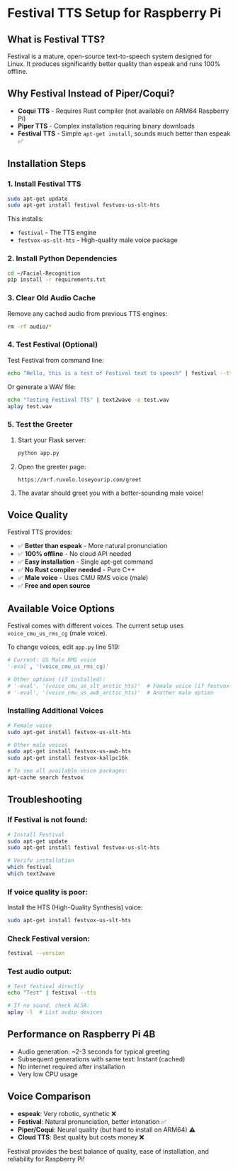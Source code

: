 # Festival TTS Setup for Raspberry Pi

## What is Festival TTS?
Festival is a mature, open-source text-to-speech system designed for Linux. It produces significantly better quality than espeak and runs 100% offline.

## Why Festival Instead of Piper/Coqui?
- **Coqui TTS** - Requires Rust compiler (not available on ARM64 Raspberry Pi)
- **Piper TTS** - Complex installation requiring binary downloads
- **Festival TTS** - Simple `apt-get install`, sounds much better than espeak ✅

## Installation Steps

### 1. Install Festival TTS
```bash
sudo apt-get update
sudo apt-get install festival festvox-us-slt-hts
```

This installs:
- `festival` - The TTS engine
- `festvox-us-slt-hts` - High-quality male voice package

### 2. Install Python Dependencies
```bash
cd ~/Facial-Recognition
pip install -r requirements.txt
```

### 3. Clear Old Audio Cache
Remove any cached audio from previous TTS engines:
```bash
rm -rf audio/*
```

### 4. Test Festival (Optional)
Test Festival from command line:
```bash
echo "Hello, this is a test of Festival text to speech" | festival --tts
```

Or generate a WAV file:
```bash
echo "Testing Festival TTS" | text2wave -o test.wav
aplay test.wav
```

### 5. Test the Greeter
1. Start your Flask server:
   ```bash
   python app.py
   ```

2. Open the greeter page:
   ```
   https://nrf.ruvolo.loseyourip.com/greet
   ```

3. The avatar should greet you with a better-sounding male voice!

## Voice Quality
Festival TTS provides:
- ✅ **Better than espeak** - More natural pronunciation
- ✅ **100% offline** - No cloud API needed
- ✅ **Easy installation** - Single apt-get command
- ✅ **No Rust compiler needed** - Pure C++
- ✅ **Male voice** - Uses CMU RMS voice (male)
- ✅ **Free and open source**

## Available Voice Options
Festival comes with different voices. The current setup uses `voice_cmu_us_rms_cg` (male voice).

To change voices, edit `app.py` line 519:

```python
# Current: US Male RMS voice
'-eval', '(voice_cmu_us_rms_cg)'

# Other options (if installed):
# '-eval', '(voice_cmu_us_slt_arctic_hts)'  # Female voice (if festvox-us-slt-hts installed)
# '-eval', '(voice_cmu_us_awb_arctic_hts)'  # Another male option
```

### Installing Additional Voices
```bash
# Female voice
sudo apt-get install festvox-us-slt-hts

# Other male voices
sudo apt-get install festvox-us-awb-hts
sudo apt-get install festvox-kallpc16k

# To see all available voice packages:
apt-cache search festvox
```

## Troubleshooting

### If Festival is not found:
```bash
# Install Festival
sudo apt-get update
sudo apt-get install festival festvox-us-slt-hts

# Verify installation
which festival
which text2wave
```

### If voice quality is poor:
Install the HTS (High-Quality Synthesis) voice:
```bash
sudo apt-get install festvox-us-slt-hts
```

### Check Festival version:
```bash
festival --version
```

### Test audio output:
```bash
# Test festival directly
echo "Test" | festival --tts

# If no sound, check ALSA:
aplay -l  # List audio devices
```

## Performance on Raspberry Pi 4B
- Audio generation: ~2-3 seconds for typical greeting
- Subsequent generations with same text: Instant (cached)
- No internet required after installation
- Very low CPU usage

## Voice Comparison
- **espeak**: Very robotic, synthetic ❌
- **Festival**: Natural pronunciation, better intonation ✅
- **Piper/Coqui**: Neural quality (but hard to install on ARM64) ⚠️
- **Cloud TTS**: Best quality but costs money ❌

Festival provides the best balance of quality, ease of installation, and reliability for Raspberry Pi!
